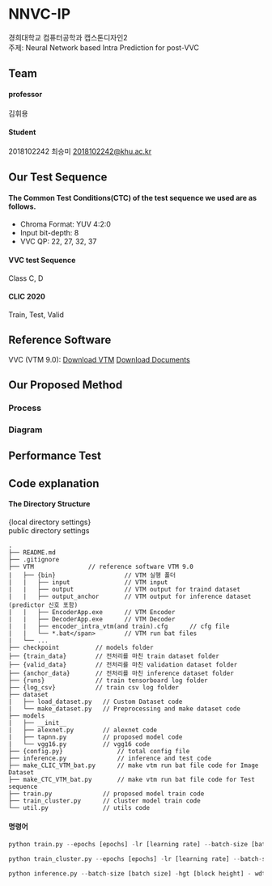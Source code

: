 # NNVC-IP
경희대학교 컴퓨터공학과 캡스톤디자인2    
주제: Neural Network based Intra Prediction for post-VVC

Team
-------------
#### professor
김휘용

#### Student 
2018102242	최승미	<2018102242@khu.ac.kr>    

Our Test Sequence
-------------
#### The Common Test Conditions(CTC) of the test sequence we used are as follows.
- Chroma Format: YUV 4:2:0
- Input bit-depth: 8
- VVC QP: 22, 27, 32, 37

#### VVC test Sequence
Class C, D

#### CLIC 2020
Train, Test, Valid

Reference Software
-------------
VVC (VTM 9.0):
[Download VTM](https://vcgit.hhi.fraunhofer.de/jvet/VVCSoftware_VTM/-/tags)
[Download Documents](https://jvet.hhi.fraunhofer.de/)

Our Proposed Method
-------------
### Process

### Diagram

Performance Test
-------------

Code explanation
-------------
#### The Directory Structure
{local directory settings}    
public directory settings   
```
.
├── README.md
├── .gitignore
├── VTM               // reference software VTM 9.0
|   ├── {bin}                   // VTM 실행 폴더
|   |   ├── input               // VTM input
|   |   ├── output              // VTM output for traind dataset
|   |   ├── output_anchor       // VTM output for inference dataset (predictor 신호 포함)
|   |   ├── EncoderApp.exe      // VTM Encoder
|   |   ├── DecoderApp.exe      // VTM Decoder
|   |   ├── encoder_intra_vtm(and train).cfg      // cfg file
|   |   └── *.bat</span>        // VTM run bat files
|   └── ...
├── checkpoint          // models folder
├── {train_data}        // 전처리를 마친 train dataset folder
├── {valid_data}        // 전처리를 마친 validation dataset folder
├── {anchor_data}       // 전처리를 마친 inference dataset folder
├── {runs}              // train tensorboard log folder
├── {log_csv}           // train csv log folder
├── dataset
|   ├── load_dataset.py   // Custom Dataset code
|   └── make_dataset.py   // Preprocessing and make dataset code
├── models
|   ├── __init__
|   ├── alexnet.py        // alexnet code
|   ├── tapnn.py          // proposed model code
|   └── vgg16.py          // vgg16 code
├── {config.py}               // total config file
├── inference.py              // inference and test code
├── make_CLIC_VTM_bat.py      // make vtm run bat file code for Image Dataset
├── make_CTC_VTM_bat.py       // make vtm run bat file code for Test sequence 
├── train.py              // proposed model train code
├── train_cluster.py      // cluster model train code
└── util.py               // utils code   
```

#### 명령어
```python
python train.py --epochs [epochs] -lr [learning rate] --batch-size [batch size] -hgt [block height] - wdt [block width] -q [quality] --clusterk [index of cluster] --cuda --save    
```
```python
python train_cluster.py --epochs [epochs] -lr [learning rate] --batch-size [batch size] -hgt [block height] - wdt [block width] -q [quality] --cuda --save     
```
```python
python inference.py --batch-size [batch size] -hgt [block height] - wdt [block width] -q [quality] --clusterk [index of cluster] --cuda   
```
